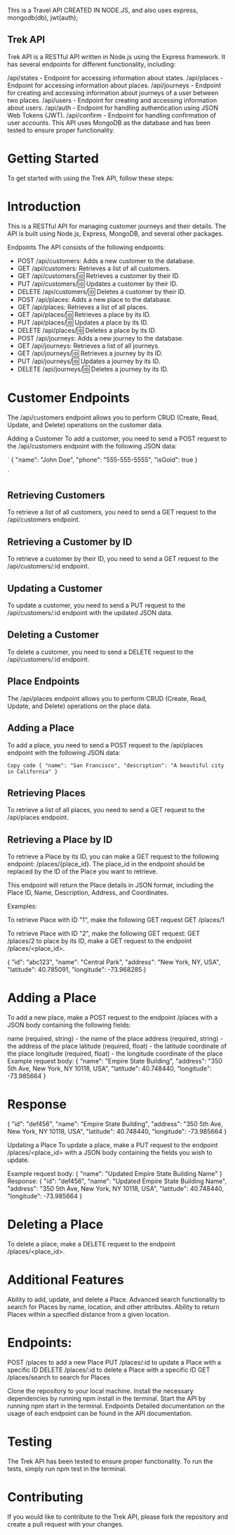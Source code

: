 This is a Travel API CREATED IN NODE.JS, and also uses express, mongodb(db), jwt(auth);
## Trek API
Trek API is a RESTful API written in Node.js using the Express framework. It has several endpoints for different functionality, including:

/api/states - Endpoint for accessing information about states.
/api/places - Endpoint for accessing information about places.
/api/journeys - Endpoint for creating and accessing information about journeys of a user between two places.
/api/users - Endpoint for creating and accessing information about users.
/api/auth - Endpoint for handling authentication using JSON Web Tokens (JWT).
/api/confirm - Endpoint for handling confirmation of user accounts.
This API uses MongoDB as the database and has been tested to ensure proper functionality.

# Getting Started
To get started with using the Trek API, follow these steps:

# Introduction
This is a RESTful API for managing customer journeys and their details. The API is built using Node.js, Express, MongoDB, and several other packages.

Endpoints
The API consists of the following endpoints:

* POST /api/customers: Adds a new customer to the database.
* GET /api/customers: Retrieves a list of all customers.
* GET /api/customers/:id: Retrieves a customer by their ID.
* PUT /api/customers/:id: Updates a customer by their ID.
* DELETE /api/customers/:id: Deletes a customer by their ID.
* POST /api/places: Adds a new place to the database.
* GET /api/places: Retrieves a list of all places.
* GET /api/places/:id: Retrieves a place by its ID.
* PUT /api/places/:id: Updates a place by its ID.
* DELETE /api/places/:id: Deletes a place by its ID.
* POST /api/journeys: Adds a new journey to the database.
* GET /api/journeys: Retrieves a list of all journeys.
* GET /api/journeys/:id: Retrieves a journey by its ID.
* PUT /api/journeys/:id: Updates a journey by its ID.
* DELETE /api/journeys/:id: Deletes a journey by its ID.
# Customer Endpoints
The /api/customers endpoint allows you to perform CRUD (Create, Read, Update, and Delete) operations on the customer data.

Adding a Customer
To add a customer, you need to send a POST request to the /api/customers endpoint with the following JSON data:


`
{
  "name": "John Doe",
  "phone": "555-555-5555",
  "isGold": true
}

`
## Retrieving Customers
To retrieve a list of all customers, you need to send a GET request to the /api/customers endpoint.

## Retrieving a Customer by ID
To retrieve a customer by their ID, you need to send a GET request to the /api/customers/:id endpoint.

## Updating a Customer
To update a customer, you need to send a PUT request to the /api/customers/:id endpoint with the updated JSON data.

## Deleting a Customer
To delete a customer, you need to send a DELETE request to the /api/customers/:id endpoint.

## Place Endpoints
The /api/places endpoint allows you to perform CRUD (Create, Read, Update, and Delete) operations on the place data.

## Adding a Place
To add a place, you need to send a POST request to the /api/places endpoint with the following JSON data:

`
Copy code
{
  "name": "San Francisco",
  "description": "A beautiful city in California"
}
`
## Retrieving Places
To retrieve a list of all places, you need to send a GET request to the /api/places endpoint.

## Retrieving a Place by ID
To retrieve a Place by its ID, you can make a GET request to the following endpoint: /places/{place_id}. The place_id in the endpoint should be replaced by the ID of the Place you want to retrieve.

This endpoint will return the Place details in JSON format, including the Place ID, Name, Description, Address, and Coordinates.

Examples:

To retrieve Place with ID "1", make the following GET request
GET /places/1

To retrieve Place with ID "2", make the following GET request:
GET /places/2
to place by its ID, make a GET request to the endpoint /places/<place_id>.

{
  "id": "abc123",
  "name": "Central Park",
  "address": "New York, NY, USA",
  "latitude": 40.785091,
  "longitude": -73.968285
}
# Adding a Place
To add a new place, make a POST request to the endpoint /places with a JSON body containing the following fields:

name (required, string) - the name of the place
address (required, string) - the address of the place
latitude (required, float) - the latitude coordinate of the place
longitude (required, float) - the longitude coordinate of the place
Example request body:
{
  "name": "Empire State Building",
  "address": "350 5th Ave, New York, NY 10118, USA",
  "latitude": 40.748440,
  "longitude": -73.985664
}

# Response
{
  "id": "def456",
  "name": "Empire State Building",
  "address": "350 5th Ave, New York, NY 10118, USA",
  "latitude": 40.748440,
  "longitude": -73.985664
}


Updating a Place
To update a place, make a PUT request to the endpoint /places/<place_id> with a JSON body containing the fields you wish to update.

Example request body:
{
  "name": "Updated Empire State Building Name"
}
Response: 
{
  "id": "def456",
  "name": "Updated Empire State Building Name",
  "address": "350 5th Ave, New York, NY 10118, USA",
  "latitude": 40.748440,
  "longitude": -73.985664
}
# Deleting a Place
To delete a place, make a DELETE request to the endpoint /places/<place_id>.

# Additional Features

Ability to add, update, and delete a Place.
Advanced search functionality to search for Places by name, location, and other attributes.
Ability to return Places within a specified distance from a given location.
# Endpoints:

POST /places to add a new Place
PUT /places/:id to update a Place with a specific ID
DELETE /places/:id to delete a Place with a specific ID
GET /places/search to search for Places


Clone the repository to your local machine.
Install the necessary dependencies by running npm install in the terminal.
Start the API by running npm start in the terminal.
Endpoints
Detailed documentation on the usage of each endpoint can be found in the API documentation.

# Testing
The Trek API has been tested to ensure proper functionality. To run the tests, simply run npm test in the terminal.

# Contributing
If you would like to contribute to the Trek API, please fork the repository and create a pull request with your changes.

